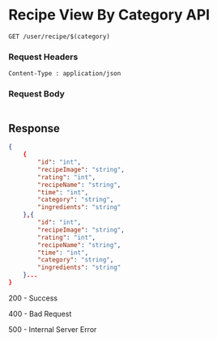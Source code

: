 # Recipe View By Category API 
```
GET /user/recipe/$(category)
```

### Request Headers
```
Content-Type : application/json
```

### Request Body
``` 
```

## Response
```json
{
    {
        "id": "int",
        "recipeImage": "string",
        "rating": "int",
        "recipeName": "string",
        "time": "int",
        "category": "string",
        "ingredients": "string"
    },{
        "id": "int",
        "recipeImage": "string",
        "rating": "int",
        "recipeName": "string",
        "time": "int",
        "category": "string",
        "ingredients": "string"
    }...
}
```
200 - Success

400 - Bad Request 

500 - Internal Server Error
